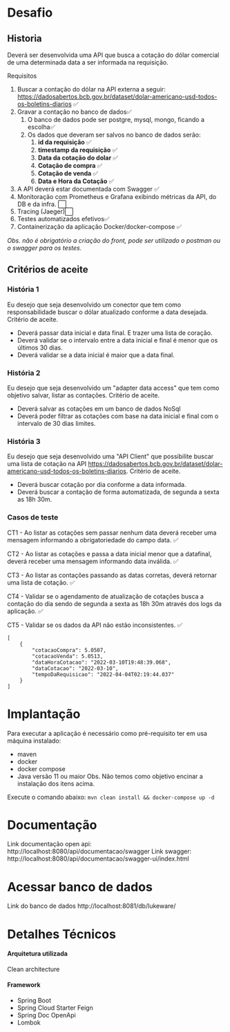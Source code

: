 # Desafio
## Historia
Deverá ser desenvolvida uma API que busca a cotação do dólar comercial de uma determinada data a ser informada na requisição.


Requisitos
1. Buscar a contação do dólar na API externa a seguir: https://dadosabertos.bcb.gov.br/dataset/dolar-americano-usd-todos-os-boletins-diarios  :white_check_mark:
1. Gravar a contação no banco de dados:white_check_mark:
	1. O banco de dados pode ser postgre, mysql, mongo, ficando a escolha:white_check_mark:
	1. Os dados que deveram ser salvos no banco de dados serão: 
		1. **id da requisição**  :white_check_mark:
		1. **timestamp da requisição**  :white_check_mark:
		1. **Data da cotação do dolar**  :white_check_mark:
		1. **Cotação de compra**  :white_check_mark:
		1. **Cotação de venda**  :white_check_mark:
		1. **Data e Hora da Cotação**  :white_check_mark:
1. A API deverá estar documentada com Swagger  :white_check_mark:
1. Monitoração com Prometheus e Grafana exibindo métricas da API, do DB e da infra. :white_large_square:
1. Tracing (Jaeger):white_large_square:
1. Testes automatizados efetivos:white_check_mark:
1. Containerização da aplicação Docker/docker-compose :white_check_mark:


*Obs. não é obrigatório a criação do front, pode ser utilizado o postman ou o swagger para os testes.*


## Critérios de aceite
### História 1


Eu desejo que seja desenvolvido um conector que tem como responsabilidade buscar o dólar atualizado conforme a data desejada.
Critério de aceite.
 - Deverá passar data inicial e data final. E trazer uma lista de coração.
 - Deverá validar se o intervalo entre a data inicial e final é menor que os últimos 30 dias.
 - Deverá validar se a data inicial é maior que a data final.
 
### História 2
 Eu desejo que seja desenvolvido um "adapter data access" que tem como objetivo salvar, listar as contações.
Critério de aceite.
- Deverá salvar as cotações em um banco de dados NoSql
- Deverá poder filtrar as cotações com base na data inicial e final com o intervalo de 30 dias limites.


### História 3
Eu desejo que seja desenvolvido uma "API Client" que possibilite buscar uma lista de cotação na API https://dadosabertos.bcb.gov.br/dataset/dolar-americano-usd-todos-os-boletins-diarios.
Critério de aceite.
- Deverá buscar cotação por dia conforme a data informada.
- Deverá buscar a contação de forma automatizada, de segunda a sexta as 18h 30m.


### Casos de teste
CT1 - Ao listar as cotações sem passar nenhum data deverá receber uma mensagem informando a obrigatoriedade do campo data. :white_check_mark:

CT2 - Ao listar as cotações e passa a data inicial menor que a datafinal, deverá receber uma mensagem informando data inválida. :white_check_mark:

CT3 - Ao listar as contações passando as datas corretas, deverá retornar uma lista de cotação. :white_check_mark:

CT4 - Validar se o agendamento de atualização de cotações busca a contação do dia sendo de segunda a sexta as 18h 30m através dos logs da aplicação. :white_check_mark:

CT5 - Validar se os dados da API não estão inconsistentes. :white_check_mark:
```
[
    {
        "cotacaoCompra": 5.0507,
        "cotacaoVenda": 5.0513,
        "dataHoraCotacao": "2022-03-10T19:48:39.068",
        "dataCotacao": "2022-03-10",
        "tempoDaRequisicao": "2022-04-04T02:19:44.037"
    }
]
```

# Implantação
Para executar a aplicação é necessário como pré-requisito ter em usa máquina instalado:
- maven 
- docker
- docker compose
- Java versão 11 ou maior
Obs. Não temos como objetivo encinar a instalação dos itens acima.

Execute o comando abaixo:
``` mvn clean install && docker-compose up -d ```

# Documentação
Link documentação open api: http://localhost:8080/api/documentacao/swagger
Link swagger: http://localhost:8080/api/documentacao/swagger-ui/index.html

# Acessar banco de dados
Link do banco de dados http://localhost:8081/db/lukeware/

# Detalhes Técnicos
#### Arquitetura utilizada
Clean architecture 
#### Framework
- Spring Boot
- Spring Cloud Starter Feign
- Spring Doc OpenApi
- Lombok
